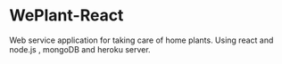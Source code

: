 # WePlant-React
Web service application for taking care of home plants.
Using react and node.js , mongoDB and heroku server.
